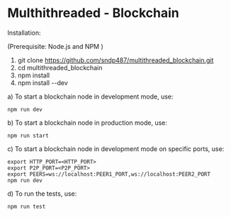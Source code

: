 Multhithreaded - Blockchain
===========================

Installation:

(Prerequisite: Node.js and NPM )
1) git clone https://github.com/sndp487/multithreaded_blockchain.git
2) cd multithreaded_blockchain 
3) npm install 
4) npm install --dev 

a) To start a blockchain node in development mode, use:

    npm run dev 

b) To start a blockchain node in production mode, use:

    npm run start     

c) To start a blockchain node in development mode on specific ports, use:

    export HTTP_PORT=<HTTP_PORT> 
    export P2P_PORT=<P2P_PORT> 
    export PEERS=ws://localhost:PEER1_PORT,ws://localhost:PEER2_PORT 
    npm run dev

d) To run the tests, use:

    npm run test

